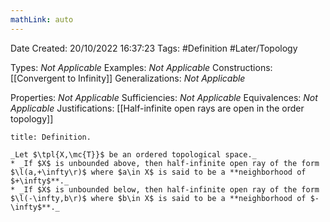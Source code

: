 ```yaml
---
mathLink: auto
---
```


<div class="topSpace"></div>

Date Created: 20/10/2022 16:37:23
Tags: #Definition #Later/Topology

Types: _Not Applicable_
Examples: _Not Applicable_
Constructions: [[Convergent to Infinity]]
Generalizations: _Not Applicable_

Properties: _Not Applicable_
Sufficiencies: _Not Applicable_
Equivalences: _Not Applicable_
Justifications: [[Half-infinite open rays are open in the order topology]]

``` ad-Definition
title: Definition.

_Let $\tpl{X,\mc{T}}$ be an ordered topological space._
* _If $X$ is unbounded above, then half-infinite open ray of the form $\l(a,+\infty\r)$ where $a\in X$ is said to be a **neighborhood of $+\infty$**._
* _If $X$ is unbounded below, then half-infinite open ray of the form $\l(-\infty,b\r)$ where $b\in X$ is said to be a **neighborhood of $-\infty$**._

```
